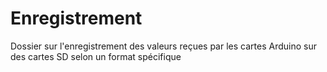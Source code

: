 # Enregistrement
Dossier sur l'enregistrement des valeurs reçues par les cartes Arduino sur des cartes SD selon un format spécifique
